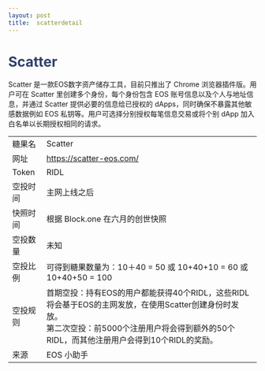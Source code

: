 ```yaml
---
layout: post
title:  scatterdetail
---
```


<h1 style="color: #2F416A">Scatter</h1>
<p>
Scatter 是一款EOS数字资产储存工具，目前只推出了 Chrome 浏览器插件版。用户可在 Scatter 里创建多个身份，每个身份包含 EOS 账号信息以及个人与地址信息，并通过 Scatter 提供必要的信息给已授权的 dApps，同时确保不暴露其他敏感数据例如 EOS 私钥等。用户可选择分别授权每笔信息交易或将个别 dApp 加入白名单以长期授权相同的请求。
</p>


<table class="center">
  <tbody>
    <tr>
        <td class="tablehalf">糖果名</td>
        <td class="tablehalf">Scatter</td>
    </tr>
    <tr>
        <td>网址</td>
        <td><a href="https://scatter-eos.com/" target="_blank">https://scatter-eos.com/</a></td>
    </tr>
    <tr>
        <td>Token</td>
        <td>RIDL</td>
    </tr>
    <tr>
        <td>空投时间</td>
        <td>主网上线之后</td>
    </tr>
    <tr>
        <td>快照时间</td>
        <td>根据 Block.one 在六月的创世快照</td>
    </tr>
    <tr>
        <td>空投数量</td>
        <td>未知</td>
    </tr>
    <tr>
        <td>空投比例</td>
        <td>          
         可得到糖果数量为：10＋40 = 50 或 10+40+10 = 60 或 10+40+50 = 100 
        </td>
    </tr>
    <tr>
        <td>空投规则</td>
        <td>
        首期空投：持有EOS的用户都能获得40个RIDL，这些RIDL将会基于EOS的主网发放，在使用Scatter创建身份时发放。<br/>
        第二次空投：前5000个注册用户将会得到额外的50个RIDL，而其他注册用户会得到10个RIDL的奖励。
        </td>
    </tr>
    <tr>
        <td>来源</td>
        <td>EOS 小助手</td>
    </tr>
  </tbody>
</table>